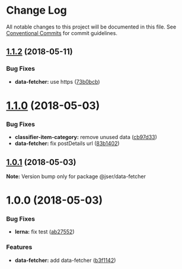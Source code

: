 # Change Log

All notable changes to this project will be documented in this file.
See [Conventional Commits](https://conventionalcommits.org) for commit guidelines.

<a name="1.1.2"></a>
## [1.1.2](https://github.com/jser/dataset/compare/v1.1.1...v1.1.2) (2018-05-11)


### Bug Fixes

* **data-fetcher:** use https ([73b0bcb](https://github.com/jser/dataset/commit/73b0bcb))




<a name="1.1.0"></a>
# [1.1.0](https://github.com/jser/dataset/compare/v1.0.3...v1.1.0) (2018-05-03)


### Bug Fixes

* **classifier-item-category:** remove unused data ([cb97d33](https://github.com/jser/dataset/commit/cb97d33))
* **data-fetcher:** fix postDetails url ([83b1402](https://github.com/jser/dataset/commit/83b1402))




<a name="1.0.1"></a>
## [1.0.1](https://github.com/jser/dataset/compare/v1.0.0...v1.0.1) (2018-05-03)




**Note:** Version bump only for package @jser/data-fetcher

<a name="1.0.0"></a>
# 1.0.0 (2018-05-03)


### Bug Fixes

* **lerna:** fix test ([ab27552](https://github.com/jser/dataset/commit/ab27552))


### Features

* **data-fetcher:** add data-fetcher ([b3f1142](https://github.com/jser/dataset/commit/b3f1142))
